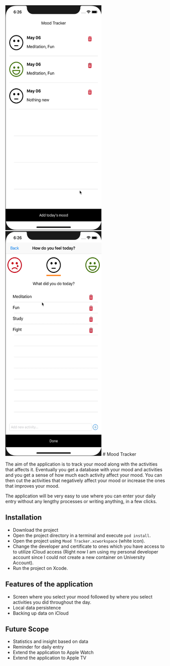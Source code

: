 <img src="https://github.com/avin-sharma/Mood-Tracker/blob/master/mt_homepage.png" width="300" height="700">
<img src="https://github.com/avin-sharma/Mood-Tracker/blob/master/my_activitypage.png" width="300" height="700">
#  Mood Tracker

The aim of the application is to track your mood along with the activities that affects it. Eventually you get a database with your mood and activities and you get a sense of how much each activity affect your mood. You can then cut the activities that negatively affect your mood or increase the ones that improves your mood. 

The application will be very easy to use where you can enter your daily entry without any lengthy processes or writing anything, in a few clicks.

## Installation
- Download the project
- Open the project directory in a terminal and execute `pod install`.
- Open the project using `Mood Tracker.xcworkspace` (white icon).
- Change the developer and certificate to ones which you have access to to utilize iCloud access (Right now I am using my personal developer account since I could not create a new container on University Account).
- Run the project on Xcode.

## Features of the application

- Screen where you select your mood followed by where you select activities you did throughout the day.
- Local data persistence
- Backing up data on iCloud

## Future Scope

- Statistics and insight based on data
- Reminder for daily entry
- Extend the application to Apple Watch
- Extend the application to Apple TV
